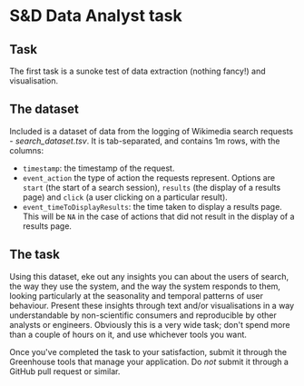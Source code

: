 # S&D Data Analyst task

## Task
The first task is a sunoke test of data extraction (nothing fancy!) and visualisation.

## The dataset
Included is a dataset of data from the logging of Wikimedia search requests - *search\_dataset.tsv*. It is tab-separated, and contains 1m rows, with the columns:

* `timestamp`: the timestamp of the request.
* `event_action` the type of action the requests represent. Options are `start` (the start of a search session),
`results` (the display of a results page) and `click` (a user clicking on a particular result).
* `event_timeToDisplayResults`: the time taken to display a results page. This will be `NA` in the case of actions that did not
result in the display of a results page.

## The task

Using this dataset, eke out any insights you can about the users of search, the way they use the system, and the way the system responds to them, looking particularly at the seasonality and temporal patterns of user behaviour. Present these insights through text and/or visualisations in a way understandable by non-scientific consumers and reproducible by other analysts or engineers. Obviously this is a very wide task; don't spend more than a couple of hours on it, and use whichever tools you want.

Once you've completed the task to your satisfaction, submit it through the Greenhouse tools that manage your application. Do *not* submit it through a GitHub pull request or similar.